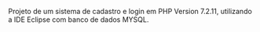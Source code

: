 Projeto de um sistema de cadastro e login em PHP Version 7.2.11, utilizando a IDE Eclipse com banco de dados MYSQL.
